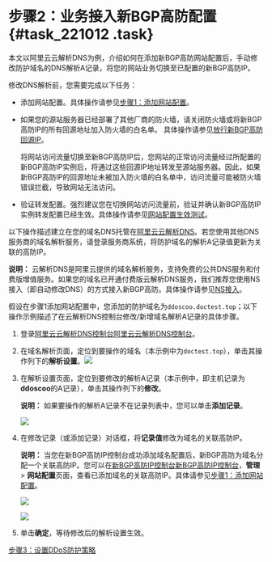 # 步骤2：业务接入新BGP高防配置 {#task_221012 .task}

本文以阿里云云解析DNS为例，介绍如何在添加新BGP高防网站配置后，手动修改防护域名的DNS解析A记录，将您的网站业务切换至已配置的新BGP高防IP。

修改DNS解析前，您需要完成以下任务：

-   添加网站配置。具体操作请参见[步骤1：添加网站配置](cn.zh-CN/新BGP高防IP/快速入门/防护网站业务/步骤1：添加网站配置.md#)。
-   如果您的源站服务器已经部署了其他厂商的防火墙，请关闭防火墙或将新BGP高防IP的所有回源地址加入防火墙的白名单。 具体操作请参见[放行新BGP高防回源IP](cn.zh-CN/新BGP高防IP/用户指南/放行新BGP高防回源IP.md#)。

    将网站访问流量切换至新BGP高防IP后，您网站的正常访问流量经过所配置的新BGP高防IP实例后，将通过这些回源IP地址转发至源站服务器。因此，如果新BGP高防IP的回源地址未被加入防火墙的白名单中，访问流量可能被防火墙错误拦截，导致网站无法访问。

-   验证转发配置。强烈建议您在切换网站访问流量前，验证并确认新BGP高防IP实例转发配置已经生效。具体操作请参见[网站配置生效测试](../../../../cn.zh-CN/DDoS高防IP/快速入门/防护网站业务/步骤3：验证配置生效.md#)。

以下操作描述建立在您的域名DNS托管在[阿里云云解析DNS](https://wanwang.aliyun.com/domain/dns)。若您使用其他DNS服务商的域名解析服务，请登录服务商系统，将防护域名的解析A记录值更新为关联的高防IP。

**说明：** 云解析DNS是阿里云提供的域名解析服务，支持免费的公共DNS服务和付费版增值服务。如果您的域名已开通付费版云解析DNS服务，我们推荐您使用NS接入（即自动修改DNS）的方式接入新BGP高防。具体操作请参见[NS接入](cn.zh-CN/新BGP高防IP/用户指南/NS接入.md#)。

假设在步骤1添加网站配置中，您添加的防护域名为`ddoscoo.doctest.top`；以下操作示例描述了在云解析DNS控制台修改/新增域名解析A记录的具体步骤。

1.  登录[阿里云云解析DNS控制台](https://dns.console.aliyun.com)[阿里云云解析DNS控制台](https://partners-dns.console.aliyun.com)。
2.  在域名解析页面，定位到要操作的域名（本示例中为`doctest.top`），单击其操作列下的**解析设置**。![](http://static-aliyun-doc.oss-cn-hangzhou.aliyuncs.com/assets/img/188415/155892053145866_zh-CN.png)


3.  在解析设置页面，定位到要修改的解析A记录（本示例中，即主机记录为**ddoscoo**的A记录），单击其操作列下的**修改**。 

    **说明：** 如果要操作的解析A记录不在记录列表中，您可以单击**添加记录**。

    ![](http://static-aliyun-doc.oss-cn-hangzhou.aliyuncs.com/assets/img/188415/155892053145867_zh-CN.png)

4.  在修改记录（或添加记录）对话框，将**记录值**修改为域名的关联高防IP。 

    **说明：** 当您在新BGP高防IP控制台成功添加域名配置后，新BGP高防为域名分配一个关联高防IP。您可以在[新BGP高防IP控制台](https://yundunnext.console.aliyun.com/?p=ddoscoo)[新BGP高防IP控制台](https://partners-yundunnext.console.aliyun.com/?p=ddoscoo)，**管理** \> **网站配置**页面，查看已添加域名的关联高防IP。具体请参见[步骤1：添加网站配置](cn.zh-CN/新BGP高防IP/快速入门/防护网站业务/步骤1：添加网站配置.md#)。

    ![](http://static-aliyun-doc.oss-cn-hangzhou.aliyuncs.com/assets/img/188415/155892053145904_zh-CN.png)

    ![](http://static-aliyun-doc.oss-cn-hangzhou.aliyuncs.com/assets/img/188415/155892053145868_zh-CN.png)

5.  单击**确定**，等待修改后的解析设置生效。

[步骤3：设置DDoS防护策略](cn.zh-CN/新BGP高防IP/快速入门/防护网站业务/步骤3：设置DDoS防护策略.md#)

